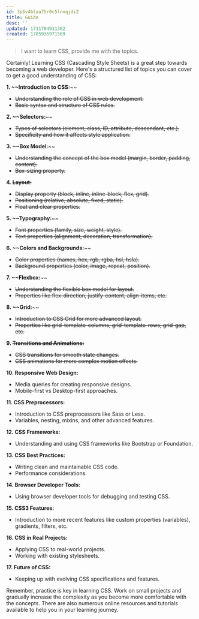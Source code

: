 ```yaml
---
id: 3p6v4blaa75r0c5lnnqjdi2
title: Guide
desc: ''
updated: 1711704911362
created: 1705935971569
---
```


> I want to learn CSS, provide me with the topics.

Certainly! Learning CSS (Cascading Style Sheets) is a great step towards becoming a web developer. Here's a structured list of topics you can cover to get a good understanding of CSS:

**1. ~~Introduction to CSS:**~~
   - ~~Understanding the role of CSS in web development.~~
   - ~~Basic syntax and structure of CSS rules.~~

**2. ~~Selectors:**~~
   - ~~Types of selectors (element, class, ID, attribute, descendant, etc.).~~
   - ~~Specificity and how it affects style application.~~

**3. ~~Box Model:**~~
   - ~~Understanding the concept of the box model (margin, border, padding, content).~~
   - ~~Box-sizing property.~~

**4. ~~Layout:~~**
   - ~~Display property (block, inline, inline-block, flex, grid).~~
   - ~~Positioning (relative, absolute, fixed, static).~~
   - ~~Float and clear properties.~~

**5. ~~Typography:**~~
   - ~~Font properties (family, size, weight, style).~~
   - ~~Text properties (alignment, decoration, transformation).~~

**6. ~~Colors and Backgrounds:**~~
   - ~~Color properties (names, hex, rgb, rgba, hsl, hsla).~~
   - ~~Background properties (color, image, repeat, position).~~

**7. ~~Flexbox:**~~
   - ~~Understanding the flexible box model for layout.~~
   - ~~Properties like flex-direction, justify-content, align-items, etc.~~

**8. ~~Grid:**~~
   - ~~Introduction to CSS Grid for more advanced layout.~~
   - ~~Properties like grid-template-columns, grid-template-rows, grid-gap, etc.~~

**9. ~~Transitions and Animations:~~**
   - ~~CSS transitions for smooth state changes.~~
   - ~~CSS animations for more complex motion effects.~~

**10. Responsive Web Design:**
   - Media queries for creating responsive designs.
   - Mobile-first vs Desktop-first approaches.

**11. CSS Preprocessors:**
   - Introduction to CSS preprocessors like Sass or Less.
   - Variables, nesting, mixins, and other advanced features.

**12. CSS Frameworks:**
   - Understanding and using CSS frameworks like Bootstrap or Foundation.

**13. CSS Best Practices:**
   - Writing clean and maintainable CSS code.
   - Performance considerations.

**14. Browser Developer Tools:**
   - Using browser developer tools for debugging and testing CSS.

**15. CSS3 Features:**
   - Introduction to more recent features like custom properties (variables), gradients, filters, etc.

**16. CSS in Real Projects:**
   - Applying CSS to real-world projects.
   - Working with existing stylesheets.

**17. Future of CSS:**
   - Keeping up with evolving CSS specifications and features.

Remember, practice is key in learning CSS. Work on small projects and gradually increase the complexity as you become more comfortable with the concepts. There are also numerous online resources and tutorials available to help you in your learning journey.
